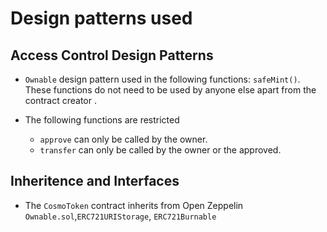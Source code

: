 # Design patterns used

## Access Control Design Patterns

- `Ownable` design pattern used in the following functions: `safeMint()`. These functions do not need to be used by anyone else apart from the contract creator . 

- The following functions are restricted 
    - `approve` can only be called by the owner.
    - `transfer` can only be called by the owner or the approved.

## Inheritence and Interfaces

- The `CosmoToken` contract inherits from Open Zeppelin `Ownable.sol`,`ERC721URIStorage`, `ERC721Burnable`
